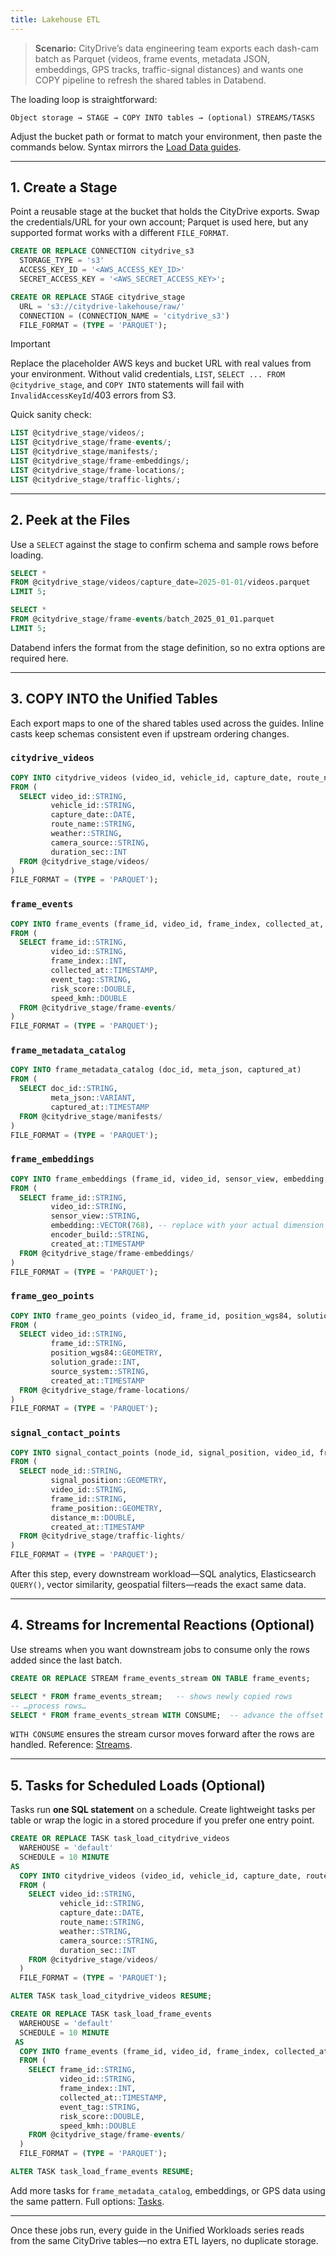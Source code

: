 ```yaml
---
title: Lakehouse ETL
---
```


> **Scenario:** CityDrive’s data engineering team exports each dash-cam batch as Parquet (videos, frame events, metadata JSON, embeddings, GPS tracks, traffic-signal distances) and wants one COPY pipeline to refresh the shared tables in Databend.

The loading loop is straightforward:

```
Object storage → STAGE → COPY INTO tables → (optional) STREAMS/TASKS
```

Adjust the bucket path or format to match your environment, then paste the commands below. Syntax mirrors the [Load Data guides](/guides/load-data/).

---

## 1. Create a Stage
Point a reusable stage at the bucket that holds the CityDrive exports. Swap the credentials/URL for your own account; Parquet is used here, but any supported format works with a different `FILE_FORMAT`.

```sql
CREATE OR REPLACE CONNECTION citydrive_s3
  STORAGE_TYPE = 's3'
  ACCESS_KEY_ID = '<AWS_ACCESS_KEY_ID>'
  SECRET_ACCESS_KEY = '<AWS_SECRET_ACCESS_KEY>';

CREATE OR REPLACE STAGE citydrive_stage
  URL = 's3://citydrive-lakehouse/raw/'
  CONNECTION = (CONNECTION_NAME = 'citydrive_s3')
  FILE_FORMAT = (TYPE = 'PARQUET');
```

> [!IMPORTANT]
> Replace the placeholder AWS keys and bucket URL with real values from your environment. Without valid credentials, `LIST`, `SELECT ... FROM @citydrive_stage`, and `COPY INTO` statements will fail with `InvalidAccessKeyId`/403 errors from S3.

Quick sanity check:

```sql
LIST @citydrive_stage/videos/;
LIST @citydrive_stage/frame-events/;
LIST @citydrive_stage/manifests/;
LIST @citydrive_stage/frame-embeddings/;
LIST @citydrive_stage/frame-locations/;
LIST @citydrive_stage/traffic-lights/;
```

---

## 2. Peek at the Files
Use a `SELECT` against the stage to confirm schema and sample rows before loading.

```sql
SELECT *
FROM @citydrive_stage/videos/capture_date=2025-01-01/videos.parquet
LIMIT 5;

SELECT *
FROM @citydrive_stage/frame-events/batch_2025_01_01.parquet
LIMIT 5;
```

Databend infers the format from the stage definition, so no extra options are required here.

---

## 3. COPY INTO the Unified Tables
Each export maps to one of the shared tables used across the guides. Inline casts keep schemas consistent even if upstream ordering changes.

### `citydrive_videos`
```sql
COPY INTO citydrive_videos (video_id, vehicle_id, capture_date, route_name, weather, camera_source, duration_sec)
FROM (
  SELECT video_id::STRING,
         vehicle_id::STRING,
         capture_date::DATE,
         route_name::STRING,
         weather::STRING,
         camera_source::STRING,
         duration_sec::INT
  FROM @citydrive_stage/videos/
)
FILE_FORMAT = (TYPE = 'PARQUET');
```

### `frame_events`
```sql
COPY INTO frame_events (frame_id, video_id, frame_index, collected_at, event_tag, risk_score, speed_kmh)
FROM (
  SELECT frame_id::STRING,
         video_id::STRING,
         frame_index::INT,
         collected_at::TIMESTAMP,
         event_tag::STRING,
         risk_score::DOUBLE,
         speed_kmh::DOUBLE
  FROM @citydrive_stage/frame-events/
)
FILE_FORMAT = (TYPE = 'PARQUET');
```

### `frame_metadata_catalog`
```sql
COPY INTO frame_metadata_catalog (doc_id, meta_json, captured_at)
FROM (
  SELECT doc_id::STRING,
         meta_json::VARIANT,
         captured_at::TIMESTAMP
  FROM @citydrive_stage/manifests/
)
FILE_FORMAT = (TYPE = 'PARQUET');
```

### `frame_embeddings`
```sql
COPY INTO frame_embeddings (frame_id, video_id, sensor_view, embedding, encoder_build, created_at)
FROM (
  SELECT frame_id::STRING,
         video_id::STRING,
         sensor_view::STRING,
         embedding::VECTOR(768), -- replace with your actual dimension
         encoder_build::STRING,
         created_at::TIMESTAMP
  FROM @citydrive_stage/frame-embeddings/
)
FILE_FORMAT = (TYPE = 'PARQUET');
```

### `frame_geo_points`
```sql
COPY INTO frame_geo_points (video_id, frame_id, position_wgs84, solution_grade, source_system, created_at)
FROM (
  SELECT video_id::STRING,
         frame_id::STRING,
         position_wgs84::GEOMETRY,
         solution_grade::INT,
         source_system::STRING,
         created_at::TIMESTAMP
  FROM @citydrive_stage/frame-locations/
)
FILE_FORMAT = (TYPE = 'PARQUET');
```

### `signal_contact_points`
```sql
COPY INTO signal_contact_points (node_id, signal_position, video_id, frame_id, frame_position, distance_m, created_at)
FROM (
  SELECT node_id::STRING,
         signal_position::GEOMETRY,
         video_id::STRING,
         frame_id::STRING,
         frame_position::GEOMETRY,
         distance_m::DOUBLE,
         created_at::TIMESTAMP
  FROM @citydrive_stage/traffic-lights/
)
FILE_FORMAT = (TYPE = 'PARQUET');
```

After this step, every downstream workload—SQL analytics, Elasticsearch `QUERY()`, vector similarity, geospatial filters—reads the exact same data.

---

## 4. Streams for Incremental Reactions (Optional)
Use streams when you want downstream jobs to consume only the rows added since the last batch.

```sql
CREATE OR REPLACE STREAM frame_events_stream ON TABLE frame_events;

SELECT * FROM frame_events_stream;   -- shows newly copied rows
-- …process rows…
SELECT * FROM frame_events_stream WITH CONSUME;  -- advance the offset
```

`WITH CONSUME` ensures the stream cursor moves forward after the rows are handled. Reference: [Streams](/guides/load-data/continuous-data-pipelines/stream).

---

## 5. Tasks for Scheduled Loads (Optional)
Tasks run **one SQL statement** on a schedule. Create lightweight tasks per table or wrap the logic in a stored procedure if you prefer one entry point.

```sql
CREATE OR REPLACE TASK task_load_citydrive_videos
  WAREHOUSE = 'default'
  SCHEDULE = 10 MINUTE
AS
  COPY INTO citydrive_videos (video_id, vehicle_id, capture_date, route_name, weather, camera_source, duration_sec)
  FROM (
    SELECT video_id::STRING,
           vehicle_id::STRING,
           capture_date::DATE,
           route_name::STRING,
           weather::STRING,
           camera_source::STRING,
           duration_sec::INT
    FROM @citydrive_stage/videos/
  )
  FILE_FORMAT = (TYPE = 'PARQUET');

ALTER TASK task_load_citydrive_videos RESUME;

CREATE OR REPLACE TASK task_load_frame_events
  WAREHOUSE = 'default'
  SCHEDULE = 10 MINUTE
 AS
  COPY INTO frame_events (frame_id, video_id, frame_index, collected_at, event_tag, risk_score, speed_kmh)
  FROM (
    SELECT frame_id::STRING,
           video_id::STRING,
           frame_index::INT,
           collected_at::TIMESTAMP,
           event_tag::STRING,
           risk_score::DOUBLE,
           speed_kmh::DOUBLE
    FROM @citydrive_stage/frame-events/
  )
  FILE_FORMAT = (TYPE = 'PARQUET');

ALTER TASK task_load_frame_events RESUME;
```

Add more tasks for `frame_metadata_catalog`, embeddings, or GPS data using the same pattern. Full options: [Tasks](/guides/load-data/continuous-data-pipelines/task).

---

Once these jobs run, every guide in the Unified Workloads series reads from the same CityDrive tables—no extra ETL layers, no duplicate storage.
